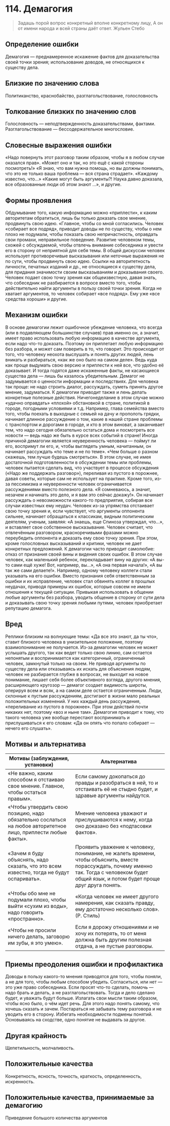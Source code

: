 # 114. Демагогия
>Задашь порой вопрос конкретный вполне конкретному лицу, 
А он от имени народа и всей страны даёт ответ.
Жульен Стебо

## Определение ошибки
Демагогия — преднамеренное искажение фактов для доказательства своей точки зрения; использование доводов, не относящихся к существу дела.

## Близкие по значению слова
Политиканство, краснобайство, разглагольствование, голословность

## Толкование близких по значению слов
Голословность — неподтвержденность доказательствами, фактами.
Разглагольствование — бессодержательное многословие.

## Словесные выражения ошибки
«Надо повернуть этот разговор таким образом, чтобы я в любом случае оказался прав».
«Может оно и так, но это ещё с какой стороны посмотреть!»
«Я знаю, что вам нужна помощь, но вы должны понимать, что это не только ваша проблема — вся страна страдает».
«Каждому известно, что...»
«Какие могут быть аргументы?! Наука давно доказала, все образованные люди об этом знают ...», и другие.

## Формы проявления
Обдумывание того, какую информацию можно «приплести», к каким авторитетам обратиться, лишь бы только доказать свое мнение, продвинуть свою идею. «Главное, чтобы со мной согласились.
Человек «собирает все подряд», приводит доводы не по существу, чтобы о нем плохо не подумали, чтобы показать свою непричастность, оправдать свои промахи, неправильное поведение.
Развитие человеком темы, схожей с обсуждаемой, чтобы отвлечь внимание собеседника и увести его в сторону от неприятной для себя темы.
В общей дискуссии человек использует противоречивые высказывания или неточные выражения не по сути, чтобы продвинуть свою идею.
Ссылки на авторитетность личности, печатных изданий и др., не относящиеся к существу дела, для придания значимости своим высказываниям и доказывания своего.
Человек подает свою точку зрения как общеизвестную, давая знать, что собеседник не разбирается в вопросе вместо того, чтобы действительно найти аргументы в пользу своей точки зрения.
Когда не хватает аргументов, то человек собирает «все подряд». Ему уже «все средства хороши» и другие.

## Механизм ошибки
В основе демагогии лежит ошибочное убеждение человека, что всегда (или в подавляющем большинстве случаев) прав именно он, а значит, имеет право использовать любую информацию в качестве аргумента, если надо что-то доказать. Поэтому он приплетает любую информацию без разбора, и может сам поверить в то, что говорит.
Это происходит от того, что человеку неохота выслушать и понять других людей, лень вникать и разбираться, «как же оно было на самом деле». Ведь куда как проще выдумать свою версию и приплести к ней все, что удобно её доказывает. И тогда годятся даже искаженные факты, не касающиеся существа дела — лишь бы казалось убедительным. Демагог не задумывается о ценности информации и последствиях. Для человека так проще: не надо строить диалог, рассуждать, суметь принять другое мнение, задуматься.
К демагогии приводит также и лень делать конкретные полезные действия. Ничегонеделание в этом случае можно «удачно оправдать» «плохой» обстановкой в стране, политикой в городе, погодными условиями и т.д. Например, глава семейства вместо того, чтобы поехать в выходные с семьей на дачу и прополоть грядки, начинает длинное рассуждение о том, какие в нашей стране проблемы с транспортом и дорогами в городе, и кто в этом виноват, а заканчивает тем, что надо сегодня обязательно остаться дома и посмотреть все новости — ведь надо же быть в курсе всех событий в стране!
Иногда причиной демагогии является неуверенность человека — поймут ли его, воспримут ли его, и, чтобы выглядеть умным, начитанным, он начинает рассуждать «по теме и не по теме». «Чем больше о разном скажешь, тем лучше будешь смотреться». В этом случае, не имея достаточной подготовленности в обсуждении темы или проблемы, человек пытается сделать вид, что участвует в процессе обсуждения («Надо же поддержать разговор»), переливая из пустого в порожнее, давая советы, которые сам не использует на практике.
Кроме того, из-за пессимизма и неуверенности человек ограничивается рассуждениями вместо полезного дела. «Я сомневаюсь, а значит, незачем и начинать это дело, и я вам это сейчас докажу!». Он начинает рассуждать о невозможности какого-то предприятия, собирая все случаи известных ему неудач.
Человек из-за упрямства отстаивает свою точку зрения и, если чувствует, что аргументы оппонента сильнее, начинает обращаться к классикам, видным политическим деятелям, ученым, заявляя: «А знаешь, еще Спиноза утверждал, что...», и вставляет свое собственное высказывание. Человек считает, что отвлечённым разговором, красноречивыми фразами можно переубедить оппонента и доказать ему свою точку зрения. При этом, кроме голословных высказываний и критики, человек не дает конкретных предложений.
К демагогии часто приводит самолюбие: отказ от признания своей вины и видения своих ошибок. В этом случае человек, как маленький ребенок, перекладывает вину на других: «А вы-то сами ещё хуже! Вот, например, вы...», «А она первая начала!», «А вы так же сами делаете!». Например, одному человеку коллеги стали указывать на его ошибки. Вместо признания себя ответственным за ошибки и их исправление, человек стал обвинять коллег в прошлых неудачах, приводя примеры их ошибок, которые совсем не имели отношения к текущей ситуации.
Привыкая использовать в общении любые аргументы без разбора, уводить общение в сторону от сути дела и доказывать свою точку зрения любыми путями, человек приобретает репутацию демагога.

## Вред
Реплики близким на волнующие темы: «Да все это знают, да ты что», ставит близкого человека в унизительное положение, поэтому взаимопонимание не получается. Из-за демагогии человек не может услышать другого, так как ведет только свою линию, сам остается непонятым и воспринимается как категоричный, ограниченный человек, замкнутый только на своем.
Не приводя аргументы по существу дела или отказываясь их искать для объяснения людям, человек не разбирается глубже в вопросах, не выходит на новое понимание, лишает себя более объективного взгляда, другого мнения, расширяющего кругозор — демагог создает видимость широты, оперируя всем и всяк, а на самом деле остается ограниченным.
Люди, склонные к пустым рассуждениям, достигают в жизни мало реальных положительных изменений. У них каждый день рассуждения, «переливание из пустого в порожнее». При этом действий почти никаких нет, поэтому «воз и ныне там».
Демагогия приводит к тому, что такого человека уже вообще перестают воспринимать и прислушиваться к его словам: «Да он опять что попало собирает — нечего его слушать».

## Мотивы и альтернатива
Мотивы (заблуждения, установки) | Альтернатива
---|---
«Не важно, каким способом я отстаиваю свое мнение. Главное, чтобы остаться правым».	| Если самому докопаться до правды и разобраться в ней, то и отстаивать её не стыдно будет, и здравые аргументы найдутся.
«Чтобы утвердить свою позицию, надо обязательно сослаться на любое авторитетное лицо, приплести любые факты».	| Мнение человека уважают и прислушиваются к нему, когда оно доказано без «подтасовки фактов».
«Зачем я буду объяснять, надо сказать, что это всем известно, тогда не будут оспаривать».	| Проявить уважение к человеку, понимание, не жалеть времени, чтобы объяснить, вместе порассуждать, почему именно так. Тогда с человеком будет общий язык, и потом будет проще друг друга понять.
«Чтобы обо мне не подумали плохо, чтобы выйти «сухим из воды», надо говорить «пространно».	| «Когда человек не имеет другого намерения, как сказать правду, ему достаточно несколько слов». (Р. Стиль)
«Чтобы не просили ничего делать, заговорю им зубы, я это умею».	| Если я дорожу отношениями и не хочу их потерять, то от меня должна быть другим полезная отдача, а не пустые разговоры.

## Приемы преодоления ошибки и профилактика
Доводы в пользу какого-то мнения приводятся для того, чтобы поняли, а не для того, чтобы любым способом убедить. Согласиться, или нет — это уже право собеседника.
Если просят что-то сделать, помочь — надо брать и делать, а не разглагольствовать. Тогда и дело сделано будет, и уважать будут больше.
Излагать свои мысли таким образом, чтобы ясно было, о чём идет речь. Для этого надо понять самому, что хочешь сказать и зачем. Постараться не забывать тему разговора и не уводить его в сторону.
Избегать необходимости подмены понятий. Основываясь на сходстве, одно понятие не выдавать за другое.

## Другая крайность
Щепетильность, молчаливость.

## Положительные качества
Конкретность, ясность, точность, краткость, определенность, искренность.

## Положительные качества, принимаемые за демагогию
Приведение большого количества аргументов
